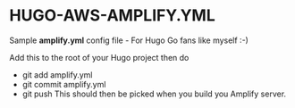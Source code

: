 # HUGO-AWS-AMPLIFY.YML
Sample **amplify.yml** config file - For Hugo Go fans like myself :-)

Add this to the root of your Hugo project then do 
- git add amplify.yml 
- git commit amplify.yml
- git push
This should then be picked when you build you Amplify server.
